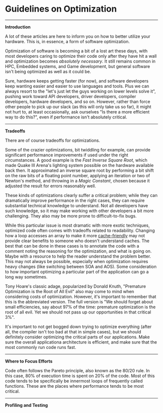# Guidelines on Optimization

---

**Introduction**

A lot of these articles are here to inform you on how to better utilize your hardware. This is, in essence, a form of software optimization.

Optimization of software is becoming a bit of a lost art these days, with most developers caring to optimize their code only after they have hit a wall and optimization becomes *absolutely necessary*. It still remains common in HPC, Embedded systems, and Game development, but general software isn't being optimized as well as it could be.

Sure, hardware keeps getting faster (for now), and software developers keep wanting easier and easier to use languages and tools. Plus we can always resort to the "let's just let the guys working on lower levels solve it", pushing work toward API developers, driver developers, compiler developers, hardware developers, and so on. However, rather than force other people to pick up our slack (as this will only take us so far), it might not hurt to, at least occasionally, ask ourselves "Is there a more efficient way to do this?", even if performance isn't absolutely critical.

---

**Tradeoffs**

There are of course tradeoffs for optimizations.

Some of the crazier optimizations, bit twiddling for example, can provide significant performance improvements if used under the right circumstances. A good example is the *Fast Inverse Square Root*, which made Quake III Arena's lighting system possible on the hardware available back then. It approximated an inverse square root by performing a bit shift on the raw bits of a floating point number, applying an iteration or two of Newton's method, and throwing in a *Magic Constant*, chosen because it adjusted the result for errors reasonably well.

These kinds of optimizations clearly suffer a critical problem; while they can dramatically improve performance in the right cases, they can require substantial technical knowledge to understand. Not all developers have such knowledge, so it may make working with other developers a bit more challenging. They also may be more prone to difficult-to-fix bugs.

While this particular issue is most dramatic with more exotic techniques, optimized code often comes with tradeoffs related to readability. Changing how a loop accesses an array to make it more [cache-friendly](../Memory/caches.md) may not provide clear benefits to someone who doesn't understand caches. The best that can be done in these cases is to annotate the code with a comment noting the reasoning for the optimization, and what is going on. Maybe with a resource to help the reader understand the problem better. This may not always be possible, especially when optimization requires heavy changes (like switching between SOA and AOS). Some consideration to how important optimizing a particular part of the application can go a long way sometimes.

Tony Hoare's classic adage, popularized by Donald Knuth, "Premature Optimization is the Root of All Evil" also may come to mind when considering costs of optimization. However, it's important to remember that this is the abbreviated version. The full version is "We should forget about small efficiencies, say about 97% of the time: premature optimization is the root of all evil. Yet we should not pass up our opportunities in that critical 3%".

It's important to not get bogged down trying to optimize everything (after all, the compiler isn't too bad at that in simple cases), but we should definitely consider optimizing the critical parts of our applications. Make sure the overall applicationa architecture is efficient, and make sure that the most commonly run code runs fast.

---

**Where to Focus Efforts**

Code often follows the Pareto principle, also known as the 80/20 rule. In this case, 80% of execution time is spent on 20% of the code. Most of this code tends to be specifically be innermost loops of frequently called functions. These are the places where performance tends to be most critical. 


---

**Profiling and Testing**
